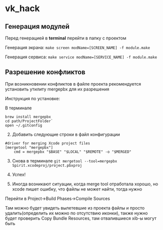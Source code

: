 # vk_hack

## Генерация модулей
Перед генерацией в **terminal** перейти в папку с проектом

Генерация экрана: `make screen modName=[SCREEN_NAME] -f module.make`

Генерация сервиса: `make service modName=[SERVICE_NAME] -f module.make`

## Разрешение конфликтов
При возникновении конфликтов в файле проекта рекомендуется установить утилиту mergepbx для их разрешения

Инструкция по установке:

В терминале
```
brew install mergepbx
cd path/ProjectFolder`
open ~/.gitconfig
```

2.   Добавить следующие строки в файл конфигурации
```
#driver for merging Xcode project files
[mergetool "mergepbx"]
	cmd = mergepbx "$BASE" "$LOCAL" "$REMOTE" -o "$MERGED"
```

3.   Снова в терминале
`git mergetool --tool=mergepbx Spirit.xcodeproj/project.pbxproj`

4.   Успех!

5.   Иногда возникают ситуации, когда merge tool отработала хорошо, но xcode пишет ошибку, что файлы не может найти, тогда нужно

Перейти в Project->Build Phases->Compile Sources

Там можно будет увидеть вылетевшие из проекта файлы и просто удалить(определить их можно по отсутствию иконки), также нужно будет проверить Copy Bundle Resources, там отвалившиеся xib-ы могут быть

